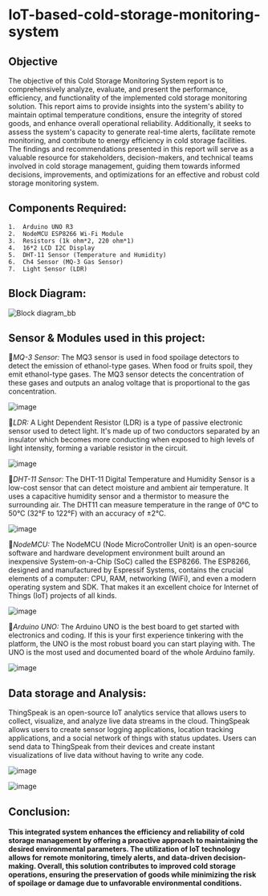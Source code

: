 # IoT-based-cold-storage-monitoring-system

## Objective

The objective of this Cold Storage Monitoring System report is to comprehensively analyze, evaluate, and present the performance, efficiency, and functionality of the implemented cold storage monitoring solution. This report aims to provide insights into the system's ability to maintain optimal temperature conditions, ensure the integrity of stored goods, and enhance overall operational reliability. Additionally, it seeks to assess the system's capacity to generate real-time alerts, facilitate remote monitoring, and contribute to energy efficiency in cold storage facilities. The findings and recommendations presented in this report will serve as a valuable resource for stakeholders, decision-makers, and technical teams involved in cold storage management, guiding them towards informed decisions, improvements, and optimizations for an effective and robust cold storage monitoring system.

## Components Required:
    1.	Arduino UNO R3
    2.	NodeMCU ESP8266 Wi-Fi Module
    3.	Resistors (1k ohm*2, 220 ohm*1)
    4.	16*2 LCD I2C Display
    5.	DHT-11 Sensor (Temperature and Humidity)
    6.	Ch4 Sensor (MQ-3 Gas Sensor)
    7.	Light Sensor (LDR)

## Block Diagram:
![Block diagram_bb](https://github.com/pramodjoshi22/IoT-based-cold-storage-monitoring-system/assets/86903432/4cd1f0b7-3627-41f9-a716-8e3ef9d89702)

## Sensor & Modules used in this project:

📌*MQ-3 Sensor:*  The MQ3 sensor is used in food spoilage detectors to detect the emission of ethanol-type gases. When food or fruits spoil, they emit ethanol-type gases. The MQ3 sensor detects the concentration of these gases and outputs an analog voltage that is proportional to the gas concentration.

![image](https://github.com/pramodjoshi22/IoT-based-cold-storage-monitoring-system-/assets/86903432/9a254c21-ebab-4c68-a83c-1045d70f8b10)


📌*LDR:* A Light Dependent Resistor (LDR) is a type of passive electronic sensor used to detect light. It's made up of two conductors separated by an insulator which becomes more conducting when exposed to high levels of light intensity, forming a variable resistor in the circuit.

![image](https://github.com/pramodjoshi22/IoT-based-cold-storage-monitoring-system-/assets/86903432/10b3fc58-394c-4a01-bdc2-ce005c0d7d57)

📌*DHT-11 Sensor:* The DHT-11 Digital Temperature and Humidity Sensor is a low-cost sensor that can detect moisture and ambient air temperature. It uses a capacitive humidity sensor and a thermistor to measure the surrounding air. The DHT11 can measure temperature in the range of 0°C to 50°C (32°F to 122°F) with an accuracy of ±2°C. 

![image](https://github.com/pramodjoshi22/IoT-based-cold-storage-monitoring-system-/assets/86903432/865a3a77-3111-49fe-9531-38754767c193)

📌*NodeMCU:* The NodeMCU (Node MicroController Unit) is an open-source software and hardware development environment built around an inexpensive System-on-a-Chip (SoC) called the ESP8266. The ESP8266, designed and manufactured by Espressif Systems, contains the crucial elements of a computer: CPU, RAM, networking (WiFi), and even a modern operating system and SDK. That makes it an excellent choice for Internet of Things (IoT) projects of all kinds.

![image](https://github.com/pramodjoshi22/IoT-based-cold-storage-monitoring-system-/assets/86903432/d5958337-92de-4676-b19f-615faaecede8)

📌*Arduino UNO:* The Arduino UNO is the best board to get started with electronics and coding. If this is your first experience tinkering with the platform, the UNO is the most robust board you can start playing with. The UNO is the most used and documented board of the whole Arduino family.

![image](https://github.com/pramodjoshi22/IoT-based-cold-storage-monitoring-system-/assets/86903432/c488a3a7-7fdb-4c22-b69e-e27c69042c93)



## Data storage and Analysis:
ThingSpeak is an open-source IoT analytics service that allows users to collect, visualize, and analyze live data streams in the cloud. 
ThingSpeak allows users to create sensor logging applications, location tracking applications, and a social network of things with status updates. Users can send data to ThingSpeak from their devices and create instant visualizations of live data without having to write any code.

![image](https://github.com/pramodjoshi22/IoT-based-cold-storage-monitoring-system-/assets/86903432/ae9c83ff-69fc-41de-ab9b-3f0e1c7f2e6f)


![image](https://github.com/pramodjoshi22/IoT-based-cold-storage-monitoring-system-/assets/86903432/73693973-83c0-4d11-8a73-1af0519fb6de)


## Conclusion:
 
 #### This integrated system enhances the efficiency and reliability of cold storage management by offering a proactive approach to maintaining the desired environmental parameters. The utilization of IoT technology allows for remote monitoring, timely alerts, and data-driven decision-making. Overall, this solution contributes to improved cold storage operations, ensuring the preservation of goods while minimizing the risk of spoilage or damage due to unfavorable environmental conditions.



























